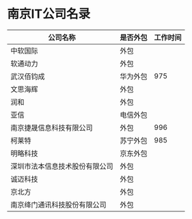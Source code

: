 # 南京IT公司名录

| 公司名称                       | 是否外包 | 工作时间 |
| ------------------------------ | -------- | -------- |
| 中软国际                       | 外包     |          |
| 软通动力                       | 外包     |          |
| 武汉佰钧成                     | 华为外包 | 975      |
| 文思海辉                       | 外包     |          |
| 润和                           | 外包     |          |
| 亚信                           | 电信外包 |          |
| 南京捷晟信息科技有限公司       | 外包     | 996      |
| 柯莱特                         | 苏宁外包 | 985      |
| 明略科技                       | 京东外包 |          |
| 深圳市法本信息技术股份有限公司 | 外包     |          |
| 诚迈科技                       | 外包     |          |
| 京北方                         | 外包     |          |
| 南京绛门通讯科技股份有限公司   | 外包     |          |


